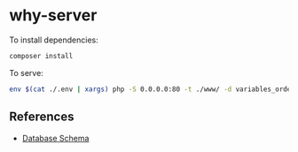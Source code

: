 # why-server

To install dependencies:

```bash
composer install
```

To serve:

```bash
env $(cat ./.env | xargs) php -S 0.0.0.0:80 -t ./www/ -d variables_order=EGPCS
```

## References

- [Database Schema](https://dbdocs.io/elasticizer/why)
